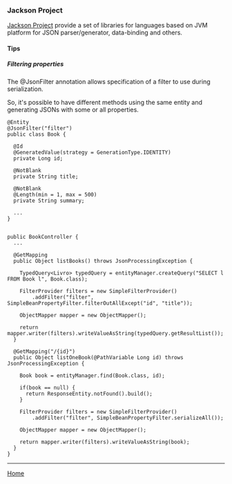 ### Jackson Project
[Jackson Project](https://github.com/FasterXML/jackson) provide a set of libraries for languages based on JVM platform for JSON parser/generator, data-binding and others.


#### Tips

##### Filtering properties
The @JsonFilter annotation allows specification of a filter to use during serialization.

So, it's possible to have different methods using the same entity and generating JSONs with some or all properties.

```
@Entity
@JsonFilter("filter")
public class Book {

  @Id
  @GeneratedValue(strategy = GenerationType.IDENTITY)
  private Long id;

  @NotBlank
  private String title;

  @NotBlank
  @Length(min = 1, max = 500)
  private String summary;

  ...
}
  
  
public BookController {
  ...
  
  @GetMapping
  public Object listBooks() throws JsonProcessingException {

    TypedQuery<Livro> typedQuery = entityManager.createQuery("SELECT l FROM Book l", Book.class);

    FilterProvider filters = new SimpleFilterProvider()
        .addFilter("filter", SimpleBeanPropertyFilter.filterOutAllExcept("id", "title"));

    ObjectMapper mapper = new ObjectMapper();

    return mapper.writer(filters).writeValueAsString(typedQuery.getResultList());
  }

  @GetMapping("/{id}")
  public Object listOneBook(@PathVariable Long id) throws JsonProcessingException {

    Book book = entityManager.find(Book.class, id);

    if(book == null) {
      return ResponseEntity.notFound().build();
    }

    FilterProvider filters = new SimpleFilterProvider()
        .addFilter("filter", SimpleBeanPropertyFilter.serializeAll());

    ObjectMapper mapper = new ObjectMapper();

    return mapper.writer(filters).writeValueAsString(book);
  }
}
```


<hr>

[Home](index.html)

